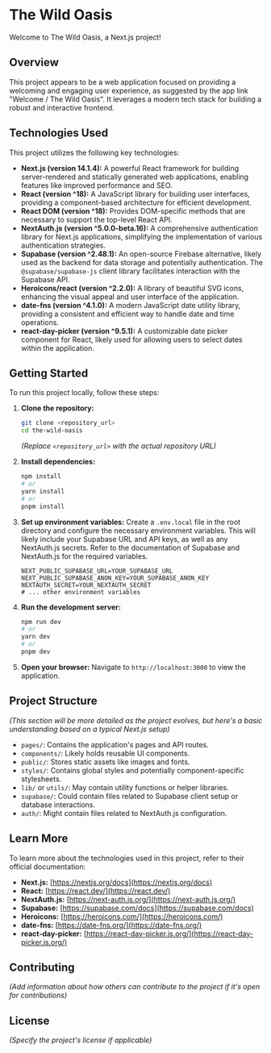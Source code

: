 # The Wild Oasis

Welcome to The Wild Oasis, a Next.js project!

## Overview

This project appears to be a web application focused on providing a welcoming and engaging user experience, as suggested by the app link "Welcome / The Wild Oasis". It leverages a modern tech stack for building a robust and interactive frontend.

## Technologies Used

This project utilizes the following key technologies:

* **Next.js (version 14.1.4):** A powerful React framework for building server-rendered and statically generated web applications, enabling features like improved performance and SEO.
* **React (version ^18):** A JavaScript library for building user interfaces, providing a component-based architecture for efficient development.
* **React DOM (version ^18):** Provides DOM-specific methods that are necessary to support the top-level React API.
* **NextAuth.js (version ^5.0.0-beta.16):** A comprehensive authentication library for Next.js applications, simplifying the implementation of various authentication strategies.
* **Supabase (version ^2.48.1):** An open-source Firebase alternative, likely used as the backend for data storage and potentially authentication. The `@supabase/supabase-js` client library facilitates interaction with the Supabase API.
* **Heroicons/react (version ^2.2.0):** A library of beautiful SVG icons, enhancing the visual appeal and user interface of the application.
* **date-fns (version ^4.1.0):** A modern JavaScript date utility library, providing a consistent and efficient way to handle date and time operations.
* **react-day-picker (version ^9.5.1):** A customizable date picker component for React, likely used for allowing users to select dates within the application.

## Getting Started

To run this project locally, follow these steps:

1.  **Clone the repository:**
    ```bash
    git clone <repository_url>
    cd the-wild-oasis
    ```
    *(Replace `<repository_url>` with the actual repository URL)*

2.  **Install dependencies:**
    ```bash
    npm install
    # or
    yarn install
    # or
    pnpm install
    ```

3.  **Set up environment variables:**
    Create a `.env.local` file in the root directory and configure the necessary environment variables. This will likely include your Supabase URL and API keys, as well as any NextAuth.js secrets. Refer to the documentation of Supabase and NextAuth.js for the required variables.

    ```
    NEXT_PUBLIC_SUPABASE_URL=YOUR_SUPABASE_URL
    NEXT_PUBLIC_SUPABASE_ANON_KEY=YOUR_SUPABASE_ANON_KEY
    NEXTAUTH_SECRET=YOUR_NEXTAUTH_SECRET
    # ... other environment variables
    ```

4.  **Run the development server:**
    ```bash
    npm run dev
    # or
    yarn dev
    # or
    pnpm dev
    ```

5.  **Open your browser:**
    Navigate to `http://localhost:3000` to view the application.

## Project Structure

*(This section will be more detailed as the project evolves, but here's a basic understanding based on a typical Next.js setup)*

* `pages/`: Contains the application's pages and API routes.
* `components/`: Likely holds reusable UI components.
* `public/`: Stores static assets like images and fonts.
* `styles/`: Contains global styles and potentially component-specific stylesheets.
* `lib/` or `utils/`: May contain utility functions or helper libraries.
* `supabase/`: Could contain files related to Supabase client setup or database interactions.
* `auth/`: Might contain files related to NextAuth.js configuration.

## Learn More

To learn more about the technologies used in this project, refer to their official documentation:

* **Next.js:** [https://nextjs.org/docs](https://nextjs.org/docs)
* **React:** [https://react.dev/](https://react.dev/)
* **NextAuth.js:** [https://next-auth.js.org/](https://next-auth.js.org/)
* **Supabase:** [https://supabase.com/docs](https://supabase.com/docs)
* **Heroicons:** [https://heroicons.com/](https://heroicons.com/)
* **date-fns:** [https://date-fns.org/](https://date-fns.org/)
* **react-day-picker:** [https://react-day-picker.js.org/](https://react-day-picker.js.org/)

## Contributing

*(Add information about how others can contribute to the project if it's open for contributions)*

## License

*(Specify the project's license if applicable)*
